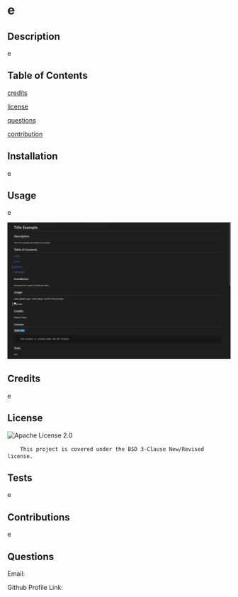 # e

## Description

e

## Table of Contents 

[credits](#credits)

[license](#license)

[questions](#questions)

[contribution](#contributions)

## Installation

e

## Usage

e

   ![alt text](assets/images/screenshot.png)

## Credits

e

## License

![Apache License 2.0](https://img.shields.io/badge/license-BSD-3-Clause-blue.svg)

        This project is covered under the BSD 3-Clause New/Revised license.

## Tests

e

## Contributions

e

## Questions

Email: 

Github Profile Link: [](https://www.github.com/)
